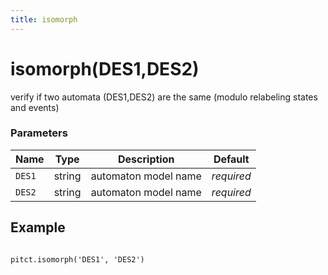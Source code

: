 ```yaml
---
title: isomorph
---
```


# isomorph(DES1,DES2)

verify if two automata (DES1,DES2) are the same (modulo relabeling states and events)

### Parameters
| Name                         | Type   | Description                                                  |  Default   |
|------------------------------|--------|--------------------------------------------------------------|------------|
| `DES1`                       | string | automaton model name                                         | *required* |
| `DES2`                       | string | automaton model name                                         | *required* |


## Example

```

pitct.isomorph('DES1', 'DES2')

```

